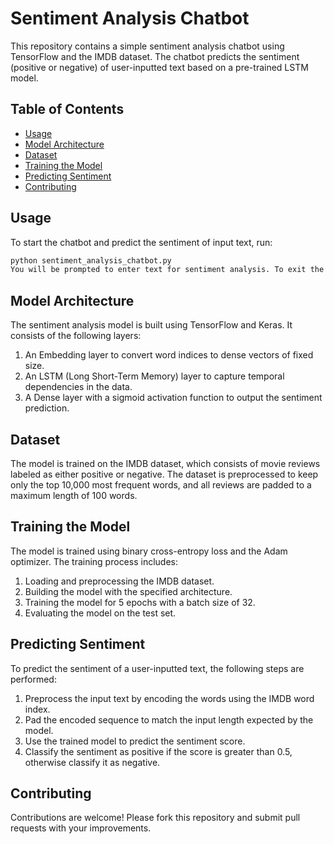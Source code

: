 # Sentiment Analysis Chatbot

This repository contains a simple sentiment analysis chatbot using TensorFlow and the IMDB dataset. The chatbot predicts the sentiment (positive or negative) of user-inputted text based on a pre-trained LSTM model.

## Table of Contents

- [Usage](#usage)
- [Model Architecture](#model-architecture)
- [Dataset](#dataset)
- [Training the Model](#training-the-model)
- [Predicting Sentiment](#predicting-sentiment)
- [Contributing](#contributing)

## Usage

To start the chatbot and predict the sentiment of input text, run:

```bash
python sentiment_analysis_chatbot.py
You will be prompted to enter text for sentiment analysis. To exit the program, type stop.
````

## Model Architecture
The sentiment analysis model is built using TensorFlow and Keras. It consists of the following layers:
1. An Embedding layer to convert word indices to dense vectors of fixed size.
2. An LSTM (Long Short-Term Memory) layer to capture temporal dependencies in the data.
3. A Dense layer with a sigmoid activation function to output the sentiment prediction.

## Dataset
The model is trained on the IMDB dataset, which consists of movie reviews labeled as either positive or negative. The dataset is preprocessed to keep only the top 10,000 most frequent words, and all reviews are padded to a maximum length of 100 words.

## Training the Model
The model is trained using binary cross-entropy loss and the Adam optimizer. The training process includes:
1. Loading and preprocessing the IMDB dataset.
2. Building the model with the specified architecture.
3. Training the model for 5 epochs with a batch size of 32.
4. Evaluating the model on the test set.

## Predicting Sentiment
To predict the sentiment of a user-inputted text, the following steps are performed:
1. Preprocess the input text by encoding the words using the IMDB word index.
2. Pad the encoded sequence to match the input length expected by the model.
3. Use the trained model to predict the sentiment score.
4. Classify the sentiment as positive if the score is greater than 0.5, otherwise classify it as negative.

## Contributing
Contributions are welcome! Please fork this repository and submit pull requests with your improvements.
